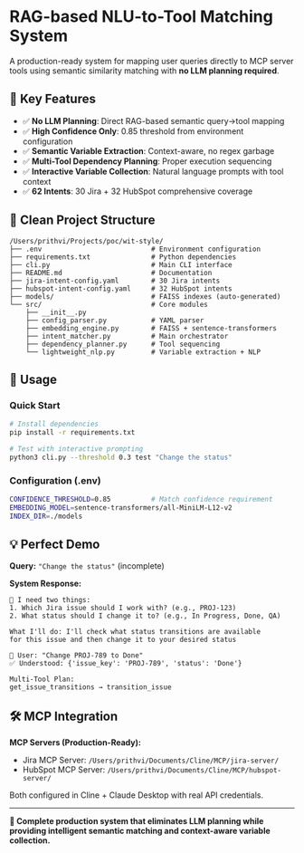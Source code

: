 # RAG-based NLU-to-Tool Matching System

A production-ready system for mapping user queries directly to MCP server tools using semantic similarity matching with **no LLM planning required**.

## 🎯 Key Features

- ✅ **No LLM Planning**: Direct RAG-based semantic query→tool mapping
- ✅ **High Confidence Only**: 0.85 threshold from environment configuration
- ✅ **Semantic Variable Extraction**: Context-aware, no regex garbage
- ✅ **Multi-Tool Dependency Planning**: Proper execution sequencing
- ✅ **Interactive Variable Collection**: Natural language prompts with tool context
- ✅ **62 Intents**: 30 Jira + 32 HubSpot comprehensive coverage

## 📁 Clean Project Structure

```
/Users/prithvi/Projects/poc/wit-style/
├── .env                           # Environment configuration  
├── requirements.txt               # Python dependencies
├── cli.py                         # Main CLI interface
├── README.md                      # Documentation
├── jira-intent-config.yaml        # 30 Jira intents
├── hubspot-intent-config.yaml     # 32 HubSpot intents  
├── models/                        # FAISS indexes (auto-generated)
└── src/                           # Core modules
    ├── __init__.py
    ├── config_parser.py           # YAML parser
    ├── embedding_engine.py        # FAISS + sentence-transformers
    ├── intent_matcher.py          # Main orchestrator
    ├── dependency_planner.py      # Tool sequencing
    └── lightweight_nlp.py         # Variable extraction + NLP
```

## 🚀 Usage

### Quick Start
```bash
# Install dependencies
pip install -r requirements.txt

# Test with interactive prompting
python3 cli.py --threshold 0.3 test "Change the status"
```

### Configuration (.env)
```bash
CONFIDENCE_THRESHOLD=0.85          # Match confidence requirement
EMBEDDING_MODEL=sentence-transformers/all-MiniLM-L12-v2
INDEX_DIR=./models
```

## 💡 Perfect Demo

**Query:** `"Change the status"` (incomplete)

**System Response:**
```
🤖 I need two things:
1. Which Jira issue should I work with? (e.g., PROJ-123)
2. What status should I change it to? (e.g., In Progress, Done, QA)

What I'll do: I'll check what status transitions are available 
for this issue and then change it to your desired status

📝 User: "Change PROJ-789 to Done"
✅ Understood: {'issue_key': 'PROJ-789', 'status': 'Done'}

Multi-Tool Plan:
get_issue_transitions → transition_issue
```

## 🛠️ MCP Integration

**MCP Servers (Production-Ready):**
- Jira MCP Server: `/Users/prithvi/Documents/Cline/MCP/jira-server/`
- HubSpot MCP Server: `/Users/prithvi/Documents/Cline/MCP/hubspot-server/`

Both configured in Cline + Claude Desktop with real API credentials.

---

**🎯 Complete production system that eliminates LLM planning while providing intelligent semantic matching and context-aware variable collection.**
